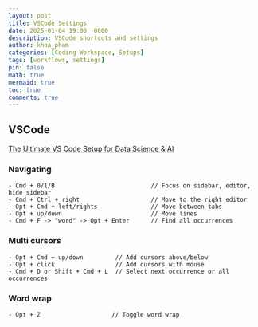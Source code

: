 ```yaml
---
layout: post
title: VSCode Settings
date: 2025-01-04 19:00 -0800
description: VSCode shortcuts and settings
author: khoa_pham
categories: [Coding Workspace, Setups]
tags: [workflows, settings]
pin: false
math: true
mermaid: true
toc: true
comments: true
---
```


## VSCode

[The Ultimate VS Code Setup for Data Science & AI](https://doc.clickup.com/9015213037/d/h/8cnjezd-17675/ddd52c673443975?irclickid=Wnz1XKUrGxyKWfFRwl3uy0zbUkCRCQ3RITrTxU0&utm_source=ir&utm_medium=cpc&utm_campaign=ir_cpc_at_nnc_pro_trial_all-devices_cpc_lp_x_all-departments_x_Datalumina%20B.V.&utm_content=&utm_term=1416724&irgwc=1)

### Navigating

```
- Cmd + 0/1/B                           // Focus on sidebar, editor, hide sidebar
- Cmd + Ctrl + right                    // Move to the right editor
- Opt + Cmd + left/rights               // Move between tabs
- Opt + up/down                         // Move lines
- Cmd + F -> "word" -> Opt + Enter      // Find all occurrences
```

### Multi cursors

```
- Opt + Cmd + up/down         // Add cursors above/below
- Opt + click                 // Add cursors with mouse
- Cmd + D or Shift + Cmd + L  // Select next occurrence or all occurrences
```

### Word wrap

```
- Opt + Z                    // Toggle word wrap


```